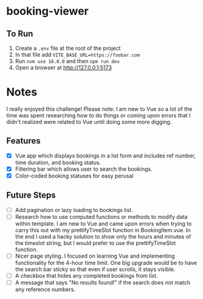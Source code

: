 # booking-viewer

## To Run

1. Create a `.env` file at the root of the project
2. In that file add `VITE_BASE_URL=https://foobar.com`
3. Run `nvm use 16.0.0` and then `npm run dev`
4. Open a browser at http://127.0.0.1:5173

# Notes

I really enjoyed this challenge! Please note: I am new to Vue so a lot of the time was spent researching how to do things or coming upon errors that I didn't realized were related to Vue until doing some more digging.

## Features

- [x] Vue app which displays bookings in a list form and includes ref number, time duration, and booking status.
- [x] Filtering bar which allows user to search the bookings.
- [x] Color-coded booking statuses for easy perusal

## Future Steps

- [ ] Add pagination or lazy loading to bookings list.
- [ ] Research how to use computed functions or methods to modify data within template. I am new to Vue and came upon errors when trying to carry this out with my prettifyTimeSlot function in BookingItem.vue. In the end I used a hacky solution to show only the hours and minutes of the timeslot string, but I would prefer to use the prettifyTimeSlot function.
- [ ] Nicer page styling. I focused on learning Vue and implementing functionality for the 4-hour time limit. One big upgrade would be to have the search bar sticky so that even if user scrolls, it stays visible.
- [ ] A checkbox that hides any completed bookings from list.
- [ ] A message that says "No results found!" if the search does not match any reference numbers.
